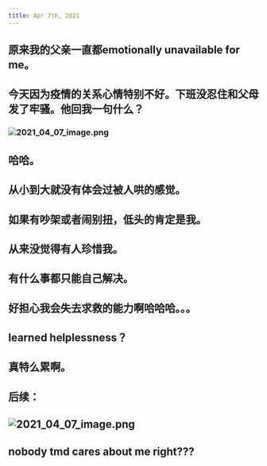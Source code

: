 ```yaml
---
title: Apr 7th, 2021
---
```


## 原来我的父亲一直都emotionally unavailable for me。
## 今天因为疫情的关系心情特别不好。下班没忍住和父母发了牢骚。他回我一句什么？
### ![2021_04_07_image.png](https://cdn.logseq.com/%2F19d8129d-f0d6-41c0-a53b-bbfce3d097ca356ee618-ccdd-4bd4-ad5f-89a23f17872d2021_04_07_image.png?Expires=4771442965&Signature=OwT75ocPBz-1wVayv4lKWHTzD4TT1pDdHP-2UnqEGSmkUj5AvfVYjbDfzcrtmybAG5BZvUFHOr-xapDaLrn9kWxTgsEBjVv2qcvgl9mciItkOW7sEmBO0Pp-zir1OTunyD7xYa9oW8quCB0XgWgKzfnVV2zr3DtwoPj9oMg~2lWqu0l2pYim8QeiP3W0BbO2YGLGY6IHfoZSjXAJm5miS-kgHT9fXcAnuAPBhL26o1c1dMiLxoIen93C8MpFRQ8AR8QsfKGM0802jsdTpMNVaYcB92Gm3XnnpEc4loK5b-Oyk6sGhVhCLhAhMtopDawY2xj5zrqmOkr-~Voz6sqmsQ__&Key-Pair-Id=APKAJE5CCD6X7MP6PTEA)
## 哈哈。
## 从小到大就没有体会过被人哄的感觉。
## 如果有吵架或者闹别扭，低头的肯定是我。
## 从来没觉得有人珍惜我。
## 有什么事都只能自己解决。
## 好担心我会失去求救的能力啊哈哈哈。。。
## learned helplessness？
## 真特么累啊。
##
## 后续：
## ![2021_04_07_image.png](https://cdn.logseq.com/%2F19d8129d-f0d6-41c0-a53b-bbfce3d097ca36f953d2-4fbb-44b7-8516-5080ee0250bf2021_04_07_image.png?Expires=4771449192&Signature=Mn3pfXB-F4lqJTHkwLdGNvALWwHXb~Ej~vEamWZuOrQ69YFT9pZ4xnGTiM3~KbydIetye8bEVomrHLe~9o3Ure6qjrX10ZDJh9lolIKAP0SxZYMUSR0URgiAlrpbag~hpmK0QiIqVGjS79H49MBZgEBFU0BcHBXMH4d7r~90rdYzjLiWXKlW9JsdbTTnoohQWuW7GxCQ4BnGAqYC0NXlVhvqtaD6PPipdXxg6719DTp78J-l71l-GwuLraM5URUVFyw9eQRtXLPe85-VT6kopB96FJgEpnAWtshfGphVT4iA43iAp6lwGvhL7cZUaZMRH-G9m-s6gUjcnRwWUznWag__&Key-Pair-Id=APKAJE5CCD6X7MP6PTEA)
## nobody tmd cares about me right???